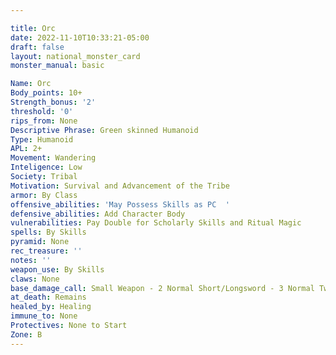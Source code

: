 ```yaml
---

title: Orc
date: 2022-11-10T10:33:21-05:00
draft: false
layout: national_monster_card
monster_manual: basic

Name: Orc
Body_points: 10+
Strength_bonus: '2'
threshold: '0'
rips_from: None
Descriptive Phrase: Green skinned Humanoid
Type: Humanoid
APL: 2+
Movement: Wandering
Inteligence: Low
Society: Tribal
Motivation: Survival and Advancement of the Tribe
armor: By Class
offensive_abilities: 'May Possess Skills as PC  '
defensive_abilities: Add Character Body
vulnerabilities: Pay Double for Scholarly Skills and Ritual Magic
spells: By Skills
pyramid: None
rec_treasure: ''
notes: ''
weapon_use: By Skills
claws: None
base_damage_call: Small Weapon - 2 Normal Short/Longsword - 3 Normal Two Handed - 5 Normal
at_death: Remains
healed_by: Healing
immune_to: None
Protectives: None to Start
Zone: B
---
```


